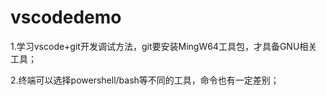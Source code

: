 # vscodedemo

1.学习vscode+git开发调试方法，git要安装MingW64工具包，才具备GNU相关工具；

2.终端可以选择powershell/bash等不同的工具，命令也有一定差别；

